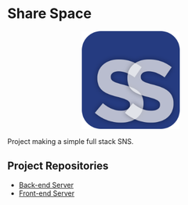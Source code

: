 # Share Space

<div align="center"> <img src="./logo.png" width=200px height=200px> </div>

Project making a simple full stack SNS.

## Project Repositories

* [Back-end Server](https://github.com/rulyox/ShareSpace-Back)
* [Front-end Server](https://github.com/rulyox/ShareSpace-Front)
